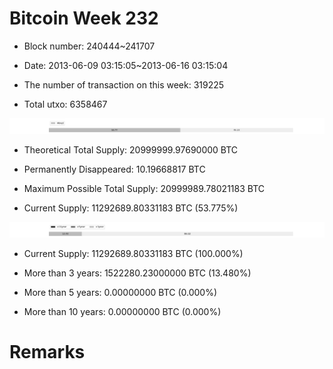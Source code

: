 # Bitcoin Week 232

- Block number: 240444~241707

- Date: 2013-06-09 03:15:05~2013-06-16 03:15:04

- The number of transaction on this week: 319225

- Total utxo: 6358467

![](../images/mined_week232.png)

- Theoretical Total Supply: 20999999.97690000 BTC

- Permanently Disappeared: 10.19668817 BTC

- Maximum Possible Total Supply: 20999989.78021183 BTC

- Current Supply: 11292689.80331183 BTC (53.775%)

![](../images/year_week232.png)


- Current Supply: 11292689.80331183 BTC (100.000%)

- More than 3 years: 1522280.23000000 BTC (13.480%)

- More than 5 years: 0.00000000 BTC (0.000%)

- More than 10 years: 0.00000000 BTC (0.000%)

# Remarks

